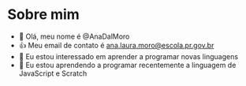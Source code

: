 # Sobre mim
- 👋 Olá, meu nome é @AnaDalMoro
- 👍 Meu email de contato é ana.laura.moro@escola.pr.gov.br
- 👀 Eu estou interessado em aprender a programar novas linguagens
- 🌱 Eu estou aprendendo a programar recentemente a linguagem de JavaScript e Scratch


